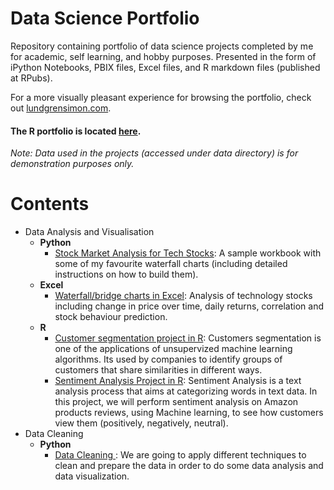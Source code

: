 # Data Science Portfolio
Repository containing portfolio of data science projects completed by me for academic, self learning, and hobby purposes. Presented in the form of iPython Notebooks, PBIX files, Excel files, and R markdown files (published at RPubs).

For a more visually pleasant experience for browsing the portfolio, check out [lundgrensimon.com](https://www.lundgrensimon.com/).

#### The R portfolio is located [here](https://rpubs.com/simonlundgren).

_Note: Data used in the projects (accessed under data directory) is for demonstration purposes only._

# Contents

* Data Analysis and Visualisation
  * __Python__
    * [Stock Market Analysis for Tech Stocks](https://github.com/slundgren/lundgrensimon.com/blob/main/Stock%20Market%20Analysis.ipynb): A sample workbook with some of my favourite waterfall charts (including detailed instructions on how to build them).
  * __Excel__
    * [Waterfall/bridge charts in Excel](https://github.com/slundgren/lundgrensimon.com/blob/main/Waterfall_Charts_Excel.xlsx): Analysis of technology stocks including change in price over time, daily returns, correlation and stock behaviour prediction.
  * __R__
    * [Customer segmentation project in R](https://rpubs.com/simonlundgren/customer-segmentation): Customers segmentation is one of the applications of unsupervized machine learning algorithms. Its used by companies to identify groups of customers that share similarities in different ways.
    * [Sentiment Analysis Project in R](https://rpubs.com/simonlundgren/sentiment-analysis): Sentiment Analysis is a text analysis process that aims at categorizing words in text data. In this project, we will perform sentiment analysis on Amazon products reviews, using Machine learning, to see how customers view them (positively, negatively, neutral).
* Data Cleaning
  * __Python__
    * [Data Cleaning ](https://github.com/slundgren/lundgrensimon.com/blob/main/Data_Cleaning_Python.ipynb): We are going to apply different techniques to clean and prepare the data in order to do some data analysis and data visualization.
